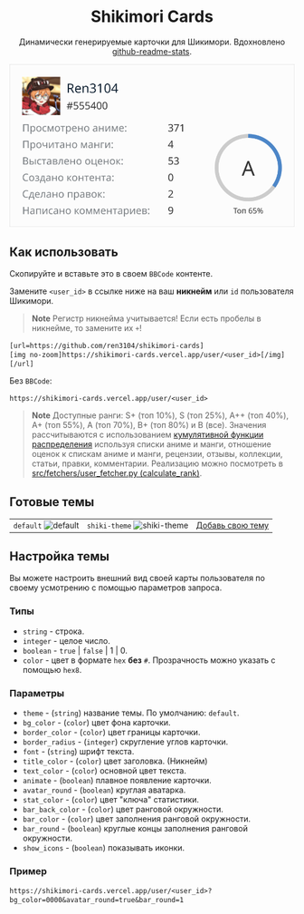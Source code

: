 <div align="center">
    <h1>Shikimori Cards</h1>
    <p>Динамически генерируемые карточки для Шикимори. Вдохновлено <a href="https://github.com/anuraghazra/github-readme-stats">github-readme-stats</a>.</p>
</div>

<img src="assets/user_card_555400.svg" alt="User card example">

## Как использовать
Скопируйте и вставьте это в своем `BBCode` контенте.

Замените `<user_id>` в ссылке ниже на ваш **никнейм** или `id` пользователя Шикимори.

> **Note**
> Регистр никнейма учитывается! Если есть пробелы в никнейме, то замените их `+`!

```
[url=https://github.com/ren3104/shikimori-cards]
[img no-zoom]https://shikimori-cards.vercel.app/user/<user_id>[/img]
[/url]
```

Без `BBCode`:

```
https://shikimori-cards.vercel.app/user/<user_id>
```

> **Note**
> Доступные ранги: S+ (топ 10%), S (топ 25%), A++ (топ 40%), A+ (топ 55%), A (топ 70%), B+ (топ 80%) и B (все).  Значения рассчитываются с использованием [кумулятивной функции распределения](https://ru.wikipedia.org/wiki/%D0%A4%D1%83%D0%BD%D0%BA%D1%86%D0%B8%D1%8F_%D1%80%D0%B0%D1%81%D0%BF%D1%80%D0%B5%D0%B4%D0%B5%D0%BB%D0%B5%D0%BD%D0%B8%D1%8F) используя списки аниме и манги, отношение оценок к спискам аниме и манги, рецензии, отзывы, коллекции, статьи, правки, комментарии. Реализацию можно посмотреть в [src/fetchers/user_fetcher.py (calculate_rank)](src/fetchers/user_fetcher.py).

## Готовые темы
| | | |
| :--: | :--: | :--: |
| `default` ![default][default] | `shiki-theme` ![shiki-theme][shiki-theme] | [Добавь свою тему][add-theme] |

[default]: https://shikimori-cards.vercel.app/user/555400?theme=default
[shiki-theme]: https://shikimori-cards.vercel.app/user/555400?theme=shiki-theme

[add-theme]: https://github.com/ren3104/shikimori-cards/blob/master/src/themes.py

## Настройка темы
Вы можете настроить внешний вид своей карты пользователя по своему усмотрению с помощью параметров запроса.

### Типы
- `string` - строка.
- `integer` - целое число.
- `boolean` - `true` | `false` | 1 | 0.
- `color` - цвет в формате `hex` **без** `#`. Прозрачность можно указать с помощью `hex8`.

### Параметры
- `theme` - (`string`) название темы. По умолчанию: `default`.
- `bg_color` - (`color`) цвет фона карточки.
- `border_color` - (`color`) цвет границы карточки.
- `border_radius` - (`integer`) скругление углов карточки.
- `font` - (`string`) шрифт текста.
- `title_color` - (`color`) цвет заголовка. (Никнейм)
- `text_color` - (`color`) основной цвет текста.
- `animate` - (`boolean`) плавное появление карточки.
- `avatar_round` - (`boolean`) круглая аватарка.
- `stat_color` - (`color`) цвет "ключа" статистики.
- `bar_back_color` - (`color`) цвет ранговой окружности.
- `bar_color` - (`color`) цвет заполнения ранговой окружности.
- `bar_round` - (`boolean`) круглые концы заполнения ранговой окружности.
- `show_icons` - (`boolean`) показывать иконки.

### Пример
```
https://shikimori-cards.vercel.app/user/<user_id>?bg_color=0000&avatar_round=true&bar_round=1
```
